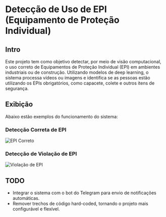 # Detecção de Uso de EPI (Equipamento de Proteção Individual)

## Intro

Este projeto tem como objetivo detectar, por meio de visão computacional, o uso correto de Equipamentos de Proteção Individual (EPI) em ambientes industriais ou de construção. Utilizando modelos de deep learning, o sistema processa vídeos ou imagens e identifica se as pessoas estão utilizando os EPIs obrigatórios, como capacete, colete e outros itens de segurança.

## Exibição

Abaixo estão exemplos do funcionamento do sistema:

### Detecção Correta de EPI
![EPI Correto](midia/ppe_certo.gif)

### Detecção de Violação de EPI
![Violação de EPI](midia/ppe_violacao.gif)


## TODO

- Integrar o sistema com o bot do Telegram para envio de notificações automáticas.
- Remover trechos de código hard-coded, tornando o projeto mais configurável e flexível.